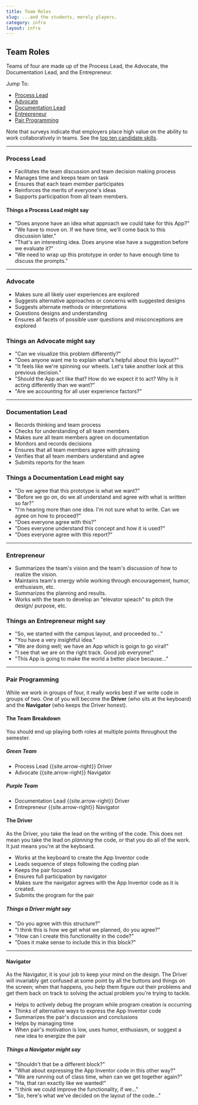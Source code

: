 ```yaml
---
title: Team Roles
slug: ...and the students, merely players.
category: infra
layout: infra
---
```


## Team Roles

Teams of four are made up of the Process Lead, the Advocate, the Documentation Lead, and the Entrepreneur.

Jump To:

* [Process Lead](#process-lead)
* [Advocate](#advocate)
* [Documentation Lead](#documentation-lead)
* [Entrepreneur](#entrepreneur)
* [Pair Programming](#pair-programming)

Note that surveys indicate that employers place high value on the ability to work collaboratively in teams.  See the [top ten candidate skills]({{site.base}}/infra/employers-on-teamwork/).

---------------------------------

### Process Lead

* Facilitates the team discussion and team decision making process
* Manages time and keeps team on task
* Ensures that each team member participates
* Reinforces the merits of everyone's ideas
* Supports participation from all team members.
	
#### Things a Process Lead might say

* "Does anyone have an idea what approach we could take for this App?"
* "We have to move on. If we have time, we'll come back to this discussion later."
* "That's an interesting idea. Does anyone else have a suggestion before we evaluate it?"
* "We need to wrap up this prototype in order to have enough time to discuss the prompts."

----------------------------------------------------------------

### Advocate 

* Makes sure all likely user experiences are explored
* Suggests alternative approaches or concerns with suggested designs
* Suggests alternate methods or interpretations
* Questions designs and understanding
* Ensures all facets of possible user questions and misconceptions are explored

### Things an Advocate might say

* "Can we visualize this problem differently?"
* "Does anyone want me to explain what's helpful about this layout?"
* "It feels like we're spinning our wheels. Let's take another look at this previous decision."
* "Should the App act like that? How do we expect it to act? Why is it acting differently than we want?"
* "Are we accounting for all user experience factors?"

------------------------------------------------------------------

### Documentation Lead

* Records thinking and team process
* Checks for understanding of all team members
* Makes sure all team members agree on documentation
* Monitors and records decisions
* Ensures that all team members agree with phrasing
* Verifies that all team members understand and agree
* Submits reports for the team
	
### Things a Documentation Lead might say

* "Do we agree that this prototype is what we want?"
* "Before we go on, do we all understand and agree with what is written so far?"
* "I'm hearing more than one idea. I'm not sure what to write. Can we agree on how to proceed?"
* "Does everyone agree with this?"
* "Does everyone understand this concept and how it is used?"
* "Does everyone agree with this report?"

-----------------------------------------------------------------------

### Entrepreneur

* Summarizes the team's vision and the team's discussion of how to realize the vision.
* Maintains team's energy while working through encouragement, humor, enthusiasm, etc.
* Summarizes the planning and results.
* Works with the team to develop an "elevator speach" to pitch the design/ purpose, etc.

### Things an Entrepreneur might say

* "So, we started with the campus layout, and proceeded to..."
* "You have a very insightful idea."
* "We are doing well; we have an App which is goign to go viral!"
* "I see that we are on the right track. Good job everyone!"
* "This App is going to make the world a better place because..."

-------------------------

### Pair Programming

While we work in groups of four, it really works best if we write code in groups of two. One of you will become the **Driver** (who sits at the keyboard) and the **Navigator** (who keeps the Driver honest).

#### The Team Breakdown

You should end up playing both roles at multiple points throughout the semester.

##### Green Team

* Process Lead {{site.arrow-right}} Driver 
* Advocate  {{site.arrow-right}} Navigator

##### Purple Team

* Documentation Lead  {{site.arrow-right}} Driver
* Entrepreneur  {{site.arrow-right}} Navigator

#### The Driver

As the Driver, you take the lead on the writing of the code. This does not mean you take the lead on *planning* the code, or that you do all of the work. It just means you're at the keyboard.

* Works at the keyboard to create the App Inventor code
* Leads sequence of steps following the coding plan
* Keeps the pair focused
* Ensures full participation by navigator
* Makes sure the navigator agrees with the App Inventor code as it is created.
* Submits the program for the pair

##### Things a Driver might say

* "Do you agree with this structure?"
* "I think this is how we get what we planned, do you agree?"
* "How can I create this functionality in the code?"
* "Does it make sense to include this in this block?"

-------------------------

#### Navigator

As the Navigator, it is your job to keep your mind on the design. The Driver will invariably get confused at some point by all the buttons and things on the screen; when that happens, you help them figure out their problems and get them back on track to solving the actual problem you're trying to tackle.

* Helps to actively debug the program while program creation is occurring
* Thinks of alternative ways to express the App Inventor code
* Summarizes the pair's discussion and conclusions
* Helps by managing time
* When pair's motivation is low, uses humor, enthusiasm, or suggest a new idea to energize the pair

##### Things a Navigator might say

* "Shouldn't that be a different block?"
* "What about expressing the App Inventor code in this other way?"
* "We are running out of class time, when can we get together again?"
* "Ha, that ran exactly like we wanted!"
* "I think we could improve the functionality, if we..."
* "So, here's what we've decided on the layout of the code…"
